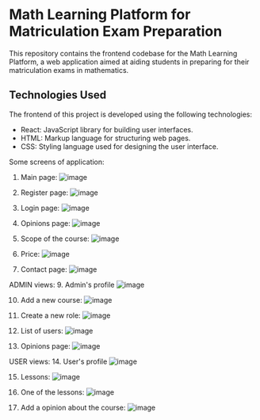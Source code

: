 <h1>Math Learning Platform for Matriculation Exam Preparation</h1>
This repository contains the frontend codebase for the Math Learning Platform, a web application aimed at aiding students in preparing for their matriculation exams in mathematics.

<h2>Technologies Used</h2>
The frontend of this project is developed using the following technologies:<br>

- React: JavaScript library for building user interfaces.<br>
- HTML: Markup language for structuring web pages.<br>
- CSS: Styling language used for designing the user interface.<br>


Some screens of application:
1. Main page:
   ![image](https://github.com/user-attachments/assets/01354afd-3961-4d13-9926-ce3dca04766b)

2. Register page:
   ![image](https://github.com/user-attachments/assets/d17a3a19-cc07-45d1-9f77-4731758b35d0)

3. Login page:
   ![image](https://github.com/user-attachments/assets/dbfe68e8-d015-4d59-a5de-9da9ed963ac2)

4. Opinions page:
   ![image](https://github.com/user-attachments/assets/ecafd4f7-9d10-4761-a8f9-433b6e4e239a)

5. Scope of the course:
   ![image](https://github.com/user-attachments/assets/74dbf34e-2156-4a89-94dc-041904f909cb)

6. Price:
   ![image](https://github.com/user-attachments/assets/cd25612a-4e22-45e6-9570-ae99ddab1b30)

7. Contact page:
   ![image](https://github.com/user-attachments/assets/2806cc5a-3cdf-4037-8025-b6d73a840e34)


ADMIN views: 
9. Admin's profile
   ![image](https://github.com/user-attachments/assets/f69541c0-4451-4ccf-88f6-be40c63948cd)

10. Add a new course:
   ![image](https://github.com/user-attachments/assets/26d670bd-1d19-4fe6-b359-41ec6c11be93)

11. Create a new role:
    ![image](https://github.com/user-attachments/assets/a5eb642d-aa11-4661-98e3-e89f51c88f54)

12. List of users:
    ![image](https://github.com/user-attachments/assets/fd9b9705-0693-40f0-9b07-cdab34601548)

13. Opinions page:
    ![image](https://github.com/user-attachments/assets/01593326-4019-4474-ba23-1aa5540d1a4c)


USER views:
14. User's profile
    ![image](https://github.com/user-attachments/assets/623a34f1-ccfc-46cc-be5c-341c749510cd)

15. Lessons:
    ![image](https://github.com/user-attachments/assets/a6959a72-479c-40a0-99dd-aec668315e17)

16. One of the lessons:
    ![image](https://github.com/user-attachments/assets/929b8b6f-1647-4c62-9008-a813cc8ad37d)
    
17. Add a opinion about the course:
    ![image](https://github.com/user-attachments/assets/ea6f4b0f-7ae0-4a3d-a4d1-351e6a5e382b)








 


